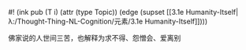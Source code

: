 #! (ink pub (T i) (attr (type Topic)) (edge (supset [[3.1e Humanity-Itself|λ:/Thought-Thing-NL-Cognition/元素/3.1e Humanity-Itself]])))

佛家说的人世间三苦，也解释为求不得、怨憎会、爱离别